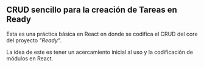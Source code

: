## CRUD sencillo para la creación de Tareas en Ready

Esta es una práctica básica en React en donde se codifica el CRUD del core del proyecto *"Ready"*.

La idea de este es tener un acercamiento inicial al uso y la codificación de módulos en React.